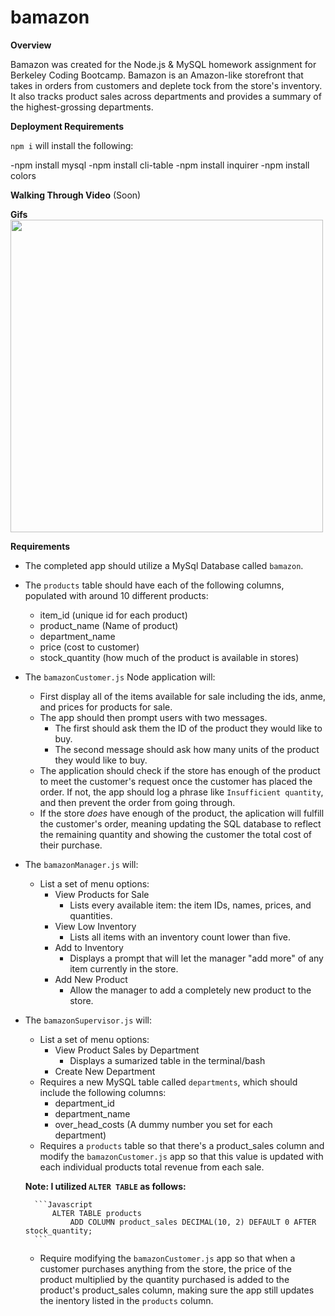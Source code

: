 # bamazon

**Overview**

Bamazon was created for the Node.js & MySQL homework assignment for Berkeley Coding Bootcamp. Bamazon is an Amazon-like storefront that takes in orders from customers and deplete tock from the store's inventory. It also tracks product sales across departments and provides a summary of the highest-grossing departments.

**Deployment Requirements**

`npm i` will install the following:

-npm install mysql
-npm install cli-table
-npm install inquirer
-npm install colors

**Walking Through Video**
(Soon)

**Gifs**
<img src="/images/bamazonCustomer.gif" width="500px"/>

**Requirements**

- The completed app should utilize a MySql Database called `bamazon`.
- The `products` table should have each of the following columns,       populated with around 10 different products:
    * item_id (unique id for each product)
    * product_name (Name of product)
    * department_name
    * price (cost to customer)
    * stock_quantity (how much of the product is available in stores)
- The `bamazonCustomer.js` Node application will:
    - First display all of the items available for sale including the ids, anme, and prices for products for sale.
    - The app should then prompt users with two messages.
        * The first should ask them the ID of the product they would like to buy.
        * The second message should ask how many units of the product they would like to buy.
    - The application should check if the store has enough of the product to meet the customer's request once the customer has placed the order. If not, the app should log a phrase like `Insufficient quantity`, and then prevent the order from going through.
    - If the store _does_ have enough of the product, the aplication will fulfill the customer's order, meaning updating the SQL database to reflect the remaining quantity and showing the customer the total cost of their purchase.
- The `bamazonManager.js` will:
    - List a set of menu options:
        * View Products for Sale
            - Lists every available item: the item IDs, names, prices, and quantities.
        * View Low Inventory
            - Lists all items with an inventory count lower than five.
        * Add to Inventory
            - Displays a prompt that will let the manager "add more" of any item currently in the store.
        * Add New Product
            - Allow the manager to add a completely new product to the store.
- The `bamazonSupervisor.js` will:
    - List a set of menu options:
        * View Product Sales by Department
            - Displays a sumarized table in the terminal/bash
        * Create New Department
    -  Requires a new MySQL table called `departments`, which should include the following columns:
         * department_id
         * department_name
         * over_head_costs (A dummy number you set for each department)
    -   Requires a `products` table so that there's a product_sales column and modify the `bamazonCustomer.js` app so that this value is updated with each individual products total revenue from each sale.

    **Note: I utilized `ALTER TABLE` as follows:**

        ```Javascript
            ALTER TABLE products
                ADD COLUMN product_sales DECIMAL(10, 2) DEFAULT 0 AFTER stock_quantity;
        ```
    -   Require modifying the `bamazonCustomer.js` app so that when a customer purchases anything from the store, the price of the product multiplied by the quantity purchased is added to the product's product_sales column, making sure the app still updates the inentory listed in the `products` column.